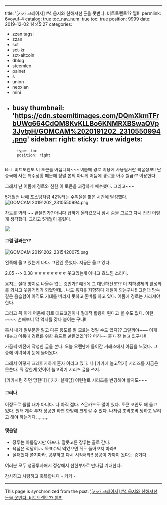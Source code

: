 
---
title: '[카카 크레이지] #4 음지와 친해져선 돈을 못번다. 비트토렌토??  쩝!!'
permlink: 6voyuf-4
catalog: true
toc_nav_num: true
toc: true
position: 9999
date: 2019-12-02 14:45:27
categories:
- zzan
tags:
- zzan
- sct
- sct-kr
- sct-altcoin
- dblog
- steemleo
- palnet
- s
- union
- neoxian
- mini
- busy
thumbnail: 'https://cdn.steemitimages.com/DQmXkmTFrbUWg664CdQM8KvKLLBo6KNMRXBSwaQVp3JytpH/GOMCAM%2020191202_2310550994.png'
sidebar:
    right:
        sticky: true
widgets:
    -
        type: toc
        position: right
---


BTT 비트토렌토 이 토큰을 아십니꽈~~~
어둠에 경로 이용에 사용될거란 핵꿀정보!!
난 중국에 사는 특수상황 때문에 정말 본의 아니게
어둠에 경로를 아주 찔끔?? 이용한다. 

그래서 난 어둠에 경로와 친한 이 토큰을 과감하게
매수했다.  그리고~~~


5개월전 나에 포스팅처럼 42%라는 수익율을 짧은 시간에  달성했다. 
![GOMCAM 20191202_2310550994.png](https://cdn.steemitimages.com/DQmXkmTFrbUWg664CdQM8KvKLLBo6KNMRXBSwaQVp3JytpH/GOMCAM%2020191202_2310550994.png)

차트를 봐라 ~~ 끝물인가?
아니다 급하게 올라갔으니 잠시 숨을 고르고 다시 전진
이렇게 생각했다.  그리고 5개월이 흘렀다. 


![](https://steemitimages.com/640x0/https://cdn.steemitimages.com/DQmWwz5ZcDFWJQ7fNjkCARyiwxWFLyGPrkGcHojqYwQXKK1/GOMCAM%2020190602_1034210724.png)


#### 그럼 결과는??
![GOMCAM 20191202_2315420075.png](https://cdn.steemitimages.com/DQmZ3nnxievcZBYmk5dzk1WexXmGyCFf16N8ar2MwW4yWNU/GOMCAM%2020191202_2315420075.png)

왼쪽에 울고 있는게 나다.
그전엔 웃었다. 지금은 울고 있다. 

2.05 --> 0.38  ㅎㅎㅎㅎㅎㅎㅎㅎ
웃고있는게 아니고 흐느낌 소리다. 

음지는 절대 양지로 나올수 없는 것인가?
예전에 그 대단하신분?? 이 지하경제의 활성화를 외치고
웃음거리가 되었던데...  나도 음지를 지향하다  개털이 되는구나!!
그런대 맘속 깊은 음습함이 아직도 기대를 버리지 못하고 존버를 
하고 있다.   어둠에 경로는 사라져야 한다. 

그리고 꼭 이게 어둠에 경로 대표코인이나 절대적 활용이 된다고
볼 수도 없다.   이런 ~~~~  손해보니 막 억지를 갖다 붙이는 구나!!

혹시 내가 일부분만 알고 다른 용도를 잘 모르는 것일 수도 있지??
그럴꺼야~~~  이게 대놓고 어둠에 경로를 위한 용도로 만들었겠어??
어허~~ 혼자 잘 놀고 있구나!!

가끔씩 예전에 작성한 글을 본다. 
오늘 오랜만에 들어간 거래소에서 아픔을 느꼈다. 
그 중에 이녀석이 눈에 들어왔다. 

그래서 이렇게 크레이지하게 혼자 이러고 있다. 
나 [카카에 놀고먹기]  시리즈를 지금은 못쓴다.
뭐 잘한게 있어야 놀고먹기 시리즈 글을 쓰지.

[카카처럼 하면 망한다]  [ 카카 실패담]  이런걸로 시리즈를
변경해야 할지도~~~

#### 그러나
이정도로 쫄릴 내가 아니다. 
나 아직 젊다.  스몬카드도 많이 있다. 
토큰 코인도 꽤 들고 있다. 
원래 계속 투자 성공만 하면 한방에 크게 갈 수 있다. 
나처럼 조막조막 당하고 날리고 해야 하는거다. <sub>ㅜㅜㅜ</sub>

#### 맺음말
-  장투는 아름답지만 아프다. 잘못고른 장투는 골로 간다.
- 욕심은 적당히~~ 목표수익 먹었으면 뒤도 돌아보지 마라!!
- 실패했다 쫄지마라.  공부하고 다시 시작해라!! 성공이 가까이
왔다는 증거다. 

여러분 모두 성공투자해서 정상에서 선한부자로 만나길 기대한다.

감사하고 사랑하고 축복합니다 -  카카 -

- - -

This page is synchronized from the post: ['[카카 크레이지] #4 음지와 친해져선 돈을 못번다. 비트토렌토??  쩝!!'](https://steemit.com/@kibumh/6voyuf-4)
